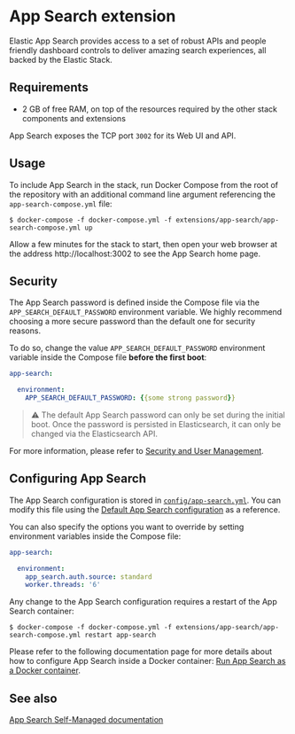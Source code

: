 # App Search extension

Elastic App Search provides access to a set of robust APIs and people friendly dashboard controls to deliver amazing
search experiences, all backed by the Elastic Stack.

## Requirements

* 2 GB of free RAM, on top of the resources required by the other stack components and extensions

App Search exposes the TCP port `3002` for its Web UI and API.

## Usage

To include App Search in the stack, run Docker Compose from the root of the repository with an additional command
line argument referencing the `app-search-compose.yml` file:

```console
$ docker-compose -f docker-compose.yml -f extensions/app-search/app-search-compose.yml up
```

Allow a few minutes for the stack to start, then open your web browser at the address http://localhost:3002 to see the
App Search home page.


## Security

The App Search password is defined inside the Compose file via the `APP_SEARCH_DEFAULT_PASSWORD` environment variable.
We highly recommend choosing a more secure password than the default one for security reasons.

To do so, change the value `APP_SEARCH_DEFAULT_PASSWORD` environment variable inside the Compose file **before the first
boot**:

```yaml
app-search:

  environment:
    APP_SEARCH_DEFAULT_PASSWORD: {{some strong password}}
```

> :warning: The default App Search password can only be set during the initial boot. Once the password is persisted in
> Elasticsearch, it can only be changed via the Elasticsearch API.

For more information, please refer to [Security and User Management][appsearch-security].

## Configuring App Search

The App Search configuration is stored in [`config/app-search.yml`][config-appsearch]. You can modify this file using
the [Default App Search configuration][appsearch-config] as a reference.

You can also specify the options you want to override by setting environment variables inside the Compose file:

```yaml
app-search:

  environment:
    app_search.auth.source: standard
    worker.threads: '6'
```

Any change to the App Search configuration requires a restart of the App Search container:

```console
$ docker-compose -f docker-compose.yml -f extensions/app-search/app-search-compose.yml restart app-search
```

Please refer to the following documentation page for more details about how to configure App Search inside a Docker
container: [Run App Search as a Docker container][appsearch-docker].

## See also

[App Search Self-Managed documentation][appsearch-selfmanaged]


[config-appsearch]: ./config/app-search.yml

[appsearch-security]: https://swiftype.com/documentation/app-search/self-managed/security
[appsearch-config]: https://swiftype.com/documentation/app-search/self-managed/configuration
[appsearch-docker]: https://swiftype.com/documentation/app-search/self-managed/installation#docker
[appsearch-selfmanaged]: https://swiftype.com/documentation/app-search/self-managed/overview
